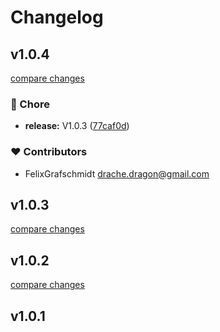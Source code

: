 # Changelog


## v1.0.4

[compare changes](https://github.com/FelixGrafschmidt/ui/compare/v1.0.2...v1.0.4)

### 🏡 Chore

- **release:** V1.0.3 ([77caf0d](https://github.com/FelixGrafschmidt/ui/commit/77caf0d))

### ❤️  Contributors

- FelixGrafschmidt <drache.dragon@gmail.com>

## v1.0.3

[compare changes](https://github.com/FelixGrafschmidt/ui/compare/v1.0.2...v1.0.3)

## v1.0.2

[compare changes](https://github.com/FelixGrafschmidt/ui/compare/v1.0.1...v1.0.2)

## v1.0.1

